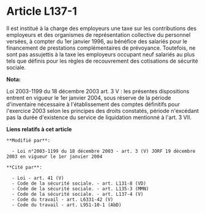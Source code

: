 # Article L137-1

Il est institué à la charge des employeurs une taxe sur les contributions des employeurs et des organismes de représentation
collective du personnel versées, à compter du 1er janvier 1996, au bénéfice des salariés pour le financement de prestations
complémentaires de prévoyance. Toutefois, ne sont pas assujettis à la taxe les employeurs occupant neuf salariés au plus tels
que définis pour les règles de recouvrement des cotisations de sécurité sociale.

**Nota:**

Loi 2003-1199 du 18 décembre 2003 art. 3 V : les présentes dispositions entrent en vigueur le 1er janvier 2004, sous réserve
de la période d'inventaire nécessaire à l'établissement des comptes définitifs pour l'exercice 2003 selon les principes des
droits constatés, période n'excédant pas la durée d'existence du service de liquidation mentionné à l'art. 3 VII.

**Liens relatifs à cet article**

	**Modifié par**:

	  - Loi n°2003-1199 du 18 décembre 2003 - art. 3 (V) JORF 19 décembre 2003 en vigueur le 1er janvier 2004

	**Cité par**:

	  - Loi - art. 41 (V)
	  - Code de la sécurité sociale. - art. L131-8 (VD)
	  - Code de la sécurité sociale. - art. L135-3 (MMN)
	  - Code de la sécurité sociale. - art. L137-4 (V)
	  - Code du travail - art. L6331-42 (V)
	  - Code du travail - art. L951-10-1 (AbD)

